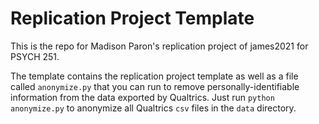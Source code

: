 # Replication Project Template

This is the repo for Madison Paron's replication project of james2021 for PSYCH 251. 

The template contains the replication project template as well as a file called `anonymize.py` that you can run to remove personally-identifiable information from the data exported by Qualtrics. Just run `python anonymize.py` to anonymize all Qualtrics `csv` files in the `data` directory.
